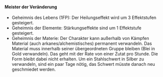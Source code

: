 #### Meister der Veränderung

* Geheimnis des Lebens (1FP): Der Heilungseffekt wird um 3 Effektstufen gesteigert.
* Geheimnis der Elemente: Stärkungseffekte sind um 1 Effektstufe gesteigert.
* Geheimnis der Materie: Der Charakter kann außerhalb von Kämpfen Material (auch arkanes/alchemistisches) permanent
verwandeln. Das Material muss innerhalb seiner übergeordneten Gruppe bleiben (Blei in Gold verwandeln). Das geht mit
der Rate von einer Zutat pro Stunde. Die Form bleibt dabei nicht erhalten. Um ein Stahlschwert in Silber zu verwandeln,
sind ein paar Tage nötig, das Schwert müsste danach neu geschmiedet werden.
